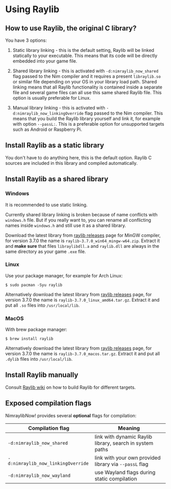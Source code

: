 # Using Raylib
## How to use Raylib, the original C library?

You have 3 options:

1. Static library linking - this is the default setting, Raylib will be linked
   statically to your executable. This means that its code will be directly
   embedded into your game file.

2. Shared library linking - this is activated with `-d:nimraylib_now_shared`
   flag passed to the Nim compiler and it requires a present `libraylib.so` or
   similar file depending on your OS in your library load path. Shared linking
   means that all Raylib functionality is contained inside a separate file and
   several game files can all use this same shared Raylib file.
   This option is usually preferable for Linux.

3. Manual library linking - this is activated with `-d:nimraylib_now_linkingOverride`
   flag passed to the Nim compiler. This means that you build the Raylib
   library yourself and link it, for example with option `--passL:`. This is a
   preferable option for unsupported targets such as Android or Raspberry Pi.

## Install Raylib as a static library

You don't have to do anything here, this is the default option. Raylib C sources
are included in this library and compiled automatically.

## Install Raylib as a shared library
### Windows

It is recommended to use static linking.

Currently shared library linking is broken because of name conflicts with
`windows.h` file. But if you really want to, you can rename all conflicting
names inside `windows.h` and still use it as a shared library.

Download the latest library from [raylib releases] page for MinGW compiler, for version 3.7.0
the name is `raylib-3.7.0_win64_mingw-w64.zip`. Extract it and **make sure**
that files `libraylibdll.a` and `raylib.dll` are always in the same directory
as your game `.exe` file.

### Linux
Use your package manager, for example for Arch Linux:
```shell
$ sudo pacman -Syu raylib
```

Alternatively download the latest library from [raylib releases] page, for version 3.7.0
the name is `raylib-3.7.0_linux_amd64.tar.gz`. Extract it and put all `.so`
files into `/usr/local/lib`.

### MacOS
With brew package manager:
```shell
$ brew install raylib
```

Alternatively download the latest library from [raylib releases] page, for version 3.7.0
the name is `raylib-3.7.0_macos.tar.gz`. Extract it and put all `.dylib`
files into `/usr/local/lib`.

## Install Raylib manually

Consult [Raylib wiki] on how to build Raylib for different targets.

[Raylib wiki]: https://github.com/raysan5/raylib/wiki

## Exposed compilation flags

NimraylibNow! provides several **optional** flags for compilation:

| Compilation flag                   | Meaning                                                  |
| ---------------------------------  | ------------------------------------------------------   |
| `-d:nimraylib_now_shared`          | link with dynamic Raylib library, search in system paths |
| `-d:nimraylib_now_linkingOverride` | link with your own provided library via `--passL` flag   |
| `-d:nimraylib_now_wayland`         | use Wayland flags during static compilation              |


[raylib releases]: https://github.com/raysan5/raylib/releases
